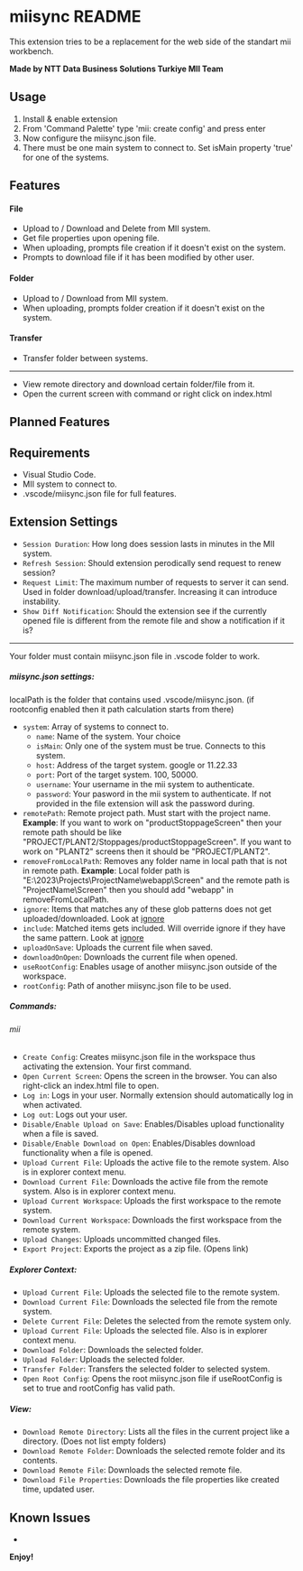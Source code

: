 
# miisync README

This extension tries to be a replacement for the web side of the standart mii workbench.

**Made by NTT Data Business Solutions Turkiye MII Team**

## Usage

1. Install & enable extension
2. From 'Command Palette' type 'mii: create config' and press enter
4. Now configure the miisync.json file.
5. There must be one main system to connect to. Set isMain property 'true' for one of the systems.


## Features

#### File
- Upload to / Download and Delete from MII system.
- Get file properties upon opening file.
- When uploading, prompts file creation if it doesn't exist on the system.
- Prompts to download file if it has been modified by other user.
#### Folder
- Upload to / Download from MII system.
- When uploading, prompts folder creation if it doesn't exist on the system.
#### Transfer
- Transfer folder between systems.
------------

- View remote directory and download certain folder/file from it.
- Open the current screen with command or right click on index.html

## Planned Features

## Requirements

- Visual Studio Code.
- MII system to connect to.
- .vscode/miisync.json file for full features.

## Extension Settings

* `Session Duration`: How long does session lasts in minutes in the MII system.
* `Refresh Session`: Should extension perodically send request to renew session?
* `Request Limit`: The maximum number of requests to server it can send. Used in folder download/upload/transfer. Increasing it can introduce instability.
* `Show Diff Notification`: Should the extension see if the currently opened file is different from the remote file and show a notification if it is?

------------



Your folder must contain miisync.json file in .vscode folder to work.

##### miisync.json settings:
localPath is the folder that contains used .vscode/miisync.json. (if rootconfig enabled then it path calculation starts from there)
* `system`: Array of systems to connect to.
    * `name`: Name of the system. Your choice
    * `isMain`: Only one of the system must be true. Connects to this system.
    * `host`: Address of the target system. google or 11.22.33
    * `port`: Port of the target system. 100, 50000.
    * `username`: Your username in the mii system to authenticate.
    * `password`: Your pasword in the mii system to authenticate. If not provided in the file extension will ask the password during.
* `remotePath`: Remote project path. Must start with the project name.
**Example**: If you want to work on "productStoppageScreen" then your remote path should be like "PROJECT/PLANT2/Stoppages/productStoppageScreen". If you want to work on "PLANT2" screens then it should be "PROJECT/PLANT2".
* `removeFromLocalPath`: Removes any folder name in local path that is not in remote path.
**Example**: Local folder path is "E:\2023\Projects\ProjectName\webapp\Screen" and the remote path is "ProjectName\Screen" then you should add "webapp" in removeFromLocalPath. 
* `ignore`: Items that matches any of these glob patterns does not get uploaded/downloaded. Look at [ignore](https://github.com/kaelzhang/node-ignore)
* `include`: Matched items gets included. Will override ignore if they have the same pattern. Look at [ignore](https://github.com/kaelzhang/node-ignore)
* `uploadOnSave`: Uploads the current file when saved.
* `downloadOnOpen`: Downloads the current file when opened.
* `useRootConfig`: Enables usage of another miisync.json outside of the workspace.
* `rootConfig`: Path of another miisync.json file to be used.

##### Commands:

###### mii
* `Create Config`: Creates miisync.json file in the workspace thus activating the extension. Your first command.
* `Open Current Screen`: Opens the screen in the browser. You can also right-click an index.html file to open.
* `Log in`: Logs in your user. Normally extension should automatically log in when activated.
* `Log out`: Logs out your user. 
* `Disable/Enable Upload on Save`: Enables/Disables upload functionality when a file is saved. 
* `Disable/Enable Download on Open`: Enables/Disables download functionality when a file is opened. 
* `Upload Current File`: Uploads the active file to the remote system. Also is in explorer context menu.
* `Download Current File`: Downloads the active file from the remote system. Also is in explorer context menu.
* `Upload Current Workspace`: Uploads the first workspace to the remote system.
* `Download Current Workspace`: Downloads the first workspace from the remote system.
* `Upload Changes`: Uploads uncommitted changed files.
* `Export Project`: Exports the project as a zip file. (Opens link)


##### Explorer Context:
* `Upload Current File`: Uploads the selected file to the remote system.
* `Download Current File`: Downloads the selected file from the remote system.
* `Delete Current File`: Deletes the selected from the remote system only.
* `Upload Current File`: Uploads the selected file. Also is in explorer context menu. 
* `Download Folder`: Downloads the selected folder.
* `Upload Folder`: Uploads the selected folder.
* `Transfer Folder`: Transfers the selected folder to selected system.
* `Open Root Config`: Opens the root miisync.json file if useRootConfig is set to true and rootConfig has valid path.

##### View:
* `Download Remote Directory`: Lists all the files in the current project like a directory. (Does not list empty folders)
* `Download Remote Folder`: Downloads the selected remote folder and its contents.
* `Download Remote File`: Downloads the selected remote file.
* `Download File Properties`: Downloads the file properties like created time, updated user.

## Known Issues

- 

**Enjoy!**
